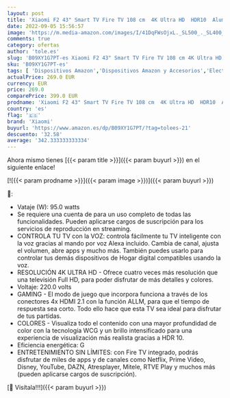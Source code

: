 ```yaml
---
layout: post
title: 'Xiaomi F2 43" Smart TV Fire TV 108 cm  4K Ultra HD  HDR10  Aluminio sin Marcos  Airplay  Prime Video  Netflix  Control de Voz de Alexa  HDMI 2.1  Bluetooth  USB  Sintonizador Triple  2022  Negro'
date: 2022-09-05 15:56:57
image: 'https://m.media-amazon.com/images/I/41DqFWsOjxL._SL500_._SL400_.jpg'
comments: true
category: ofertas
author: 'tole.es'
slug: 'B09XY1G7PT-es Xiaomi F2 43" Smart TV Fire TV 108 cm 4K Ultra HD HDR10...'
sku: 'B09XY1G7PT-es'
tags: [ 'Dispositivos Amazon','Dispositivos Amazon y Accesorios','Electrónica','Fire TV','TV, vídeo y home cinema','Televisores','Televisores inteligentes','alexa','xiaomi','🇪🇸', ]
actualPrice: 269.0 EUR
currency: EUR
price: 269.0
comparePrice: 399.0 EUR
prodname: 'Xiaomi F2 43" Smart TV Fire TV 108 cm  4K Ultra HD  HDR10  Aluminio sin Marcos  Airplay  Prime Video  Netflix  Control de Voz de Alexa  HDMI 2.1  Bluetooth  USB  Sintonizador Triple  2022  Negro'
country: 'es'
flag: '🇪🇸'
brand: 'Xiaomi'
buyurl: 'https://www.amazon.es/dp/B09XY1G7PT/?tag=tolees-21'
descuento: '32.58'
average: '342.333333333334'
---
```


Ahora mismo tienes [{{< param title >}}]({{< param buyurl >}}) en el siguiente enlace!

[![{{< param prodname >}}]({{< param image >}})]({{< param buyurl >}})

🔎:

- Vataje (W): 95.0 watts
- Se requiere una cuenta de para un uso completo de todas las funcionalidades. Pueden aplicarse cargos de suscripción para los servicios de reproducción en streaming.
- CONTROLA TU TV con la VOZ: controla fácilmente tu TV inteligente con la voz gracias al mando por voz Alexa incluido. Cambia de canal, ajusta el volumen, abre apps y mucho más. También puedes usarlo para controlar tus demás dispositivos de Hogar digital compatibles usando la voz.
- RESOLUCIÓN 4K ULTRA HD - Ofrece cuatro veces más resolución que una televisión Full HD, para poder disfrutar de más detalles y colores.
- Voltaje: 220.0 volts
- GAMING - El modo de juego que incorpora funciona a través de los conectores 4x HDMI 2.1 con la función ALLM, para que el tiempo de respuesta sea corto. Todo ello hace que esta TV sea ideal para disfrutar de tus partidas.
- COLORES - Visualiza todo el contenido con una mayor profundidad de color con la tecnología WCG y un brillo intensificado para una experiencia de visualización más realista gracias a HDR 10.
- Eficiencia energética: G
- ENTRETENIMIENTO SIN LÍMITES: con Fire TV integrado, podrás disfrutar de miles de apps y de canales como Netflix, Prime Video, Disney, YouTube, DAZN, Atresplayer, Mitele, RTVE Play y muchos más (pueden aplicarse cargos de suscripción).

[🛒 Visítala!!!]({{< param buyurl >}})
